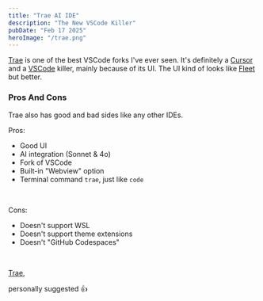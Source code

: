 ```yaml
---
title: "Trae AI IDE"
description: "The New VSCode Killer"
pubDate: "Feb 17 2025"
heroImage: "/trae.png"
---
```


[Trae](https://trae.ai) is one of the best VSCode forks I've ever seen. It's definitely a [Cursor](https://cursor.com) and a [VSCode](https://code.visualstudio.com/) killer, mainly because of its UI. The UI kind of looks like [Fleet](https://www.jetbrains.com/fleet/) but better.

<h3>Pros And Cons</h3>

Trae also has good and bad sides like any other IDEs.

Pros:

- Good UI
- AI integration (Sonnet & 4o)
- Fork of VSCode
- Built-in "Webview" option
- Terminal command `trae`, just like `code`

<br />

Cons:

- Doesn't support WSL
- Doesn't support theme extensions
- Doesn't "GitHub Codespaces"

<br />

[Trae](https://trae.ai),

personally suggested 👍

<style>
    @media (max-width: 720px) {
        h3 {
            font-size: 1.5rem;
        }
        h4 {
            font-size: 1.3rem;
        }
    }
</style>
